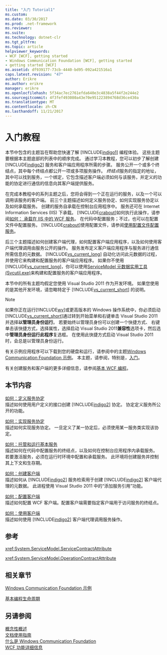 ```yaml
---
title: "入门 Tutorial1"
ms.custom: 
ms.date: 03/30/2017
ms.prod: .net-framework
ms.reviewer: 
ms.suite: 
ms.technology: dotnet-clr
ms.tgt_pltfrm: 
ms.topic: article
helpviewer_keywords:
- WCF [WCF], getting started
- Windows Communication Foundation [WCF], getting started
- getting started [WCF]
ms.assetid: df939177-73cb-4440-bd95-092a421516a1
caps.latest.revision: "47"
author: Erikre
ms.author: erikre
manager: erikre
ms.openlocfilehash: 5f34ac7ec2761efda640e3c4838a5f44f2e244e2
ms.sourcegitcommit: 4f3fef493080a43e70e951223894768d36ce430a
ms.translationtype: MT
ms.contentlocale: zh-CN
ms.lasthandoff: 11/21/2017
---
```

# <a name="getting-started-tutorial"></a>入门教程
本节中包含的主题旨在帮助您快速了解 [!INCLUDE[indigo1](../../../includes/indigo1-md.md)] 编程体验。 这些主题要根据本主题底部的列表中的顺序完成。 通过学习本教程，您可以初步了解创建 [!INCLUDE[indigo2](../../../includes/indigo2-md.md)] 服务和客户端应用程序所需的步骤。 服务公开一个或多个终结点，其中每个终结点都公开一项或多项服务操作。 *终结点*服务的指定的地址，其中可以找到服务，一个绑定，它包含描述客户端必须如何与该服务，并定义的功能的协定进行通信的信息向其客户端提供服务。  
  
 在完成本教程中的系列主题之后，您将会得到一个正在运行的服务，以及一个可以调用该服务的客户端。 前三个主题描述如何定义服务协定、如何实现服务协定以及如何承载服务。 创建的服务自承载在控制台应用程序中。 服务还可在 Internet Information Services (IIS) 下承载。 [!INCLUDE[crabout](../../../includes/crabout-md.md)]如何执行此操作，请参阅[如何： 承载在 IIS 中的 WCF 服务](../../../docs/framework/wcf/feature-details/how-to-host-a-wcf-service-in-iis.md)。 在代码中配置服务；不过，也可以在配置文件中配置服务。 [!INCLUDE[crabout](../../../includes/crabout-md.md)]使用配置文件，请参阅[使用配置文件配置服务](../../../docs/framework/wcf/configuring-services-using-configuration-files.md)。  
  
 后三个主题描述如何创建客户端代理，如何配置客户端应用程序，以及如何使用客户端代理调用由服务公开的操作。 服务发布定义客户端应用程序与服务进行通信所需信息的元数据。 [!INCLUDE[vs_current_long](../../../includes/vs-current-long-md.md)] 自动化访问此元数据的过程，并使用它来构建和配置服务的客户端应用程序。 如果你不使用[!INCLUDE[vs_current_long](../../../includes/vs-current-long-md.md)]，你可以使用[ServiceModel 元数据实用工具 (Svcutil.exe)](../../../docs/framework/wcf/servicemodel-metadata-utility-tool-svcutil-exe.md)来构建和配置服务的客户端应用程序。  
  
 本节中的所有主题均假定您使用 Visual Studio 2011 作为开发环境。 如果您使用的是其他开发环境，请忽略特定于 [!INCLUDE[vs_current_short](../../../includes/vs-current-short-md.md)] 的说明。  
  
> [!NOTE]
>  如果你正在运行[!INCLUDE[wv](../../../includes/wv-md.md)]或更高版本的 Windows 操作系统中，你必须启动[!INCLUDE[vs_current_short](../../../includes/vs-current-short-md.md)]通过转到开始菜单和右键单击 Visual Studio 2011 并选择**以管理员身份运行**。 若要始终以管理员身份可以创建一个快捷方式、 右键单击该快捷方式，选择属性，选择启动 Visual Studio 2011**兼容性**选项卡，然后选中**管理员身份运行此程序**复选框。 在使用此快捷方式启动 Visual Studio 2011 时，会总是以管理员身份运行。  
  
 有关示例应用程序可以下载到您的硬盘和运行，请参阅中的主题[Windows Communication Foundation 示例](http://msdn.microsoft.com/en-us/8ec9d192-5d81-4f64-bfd3-90c5e5858c91)。 本主题，请参阅，特别是，[入门](../../../docs/framework/wcf/samples/getting-started-sample.md)。  
  
 有关创建服务和客户端的更多详细信息，请参阅[基本 WCF 编程](../../../docs/framework/wcf/basic-wcf-programming.md)。  
  
## <a name="in-this-section"></a>本节内容  
 [如何：定义服务协定](../../../docs/framework/wcf/how-to-define-a-wcf-service-contract.md)  
 描述如何使用用户定义的接口创建 [!INCLUDE[indigo2](../../../includes/indigo2-md.md)] 协定。 协定定义服务所公开的功能。  
  
 [如何：实现服务协定](../../../docs/framework/wcf/how-to-implement-a-wcf-contract.md)  
 描述如何实现服务协定。 一旦定义了某一协定后，必须使用某一服务类实现该协定。  
  
 [如何：托管和运行基本服务](../../../docs/framework/wcf/how-to-host-and-run-a-basic-wcf-service.md)  
 描述如何在代码中配置服务的终结点，以及如何在控制台应用程序内承载服务。 若要激活服务，必须在运行时环境中配置和承载服务。 此环境将创建服务并控制其上下文和生存期。  
  
 [如何：创建客户端](../../../docs/framework/wcf/how-to-create-a-wcf-client.md)  
 描述如何从 [!INCLUDE[indigo2](../../../includes/indigo2-md.md)] 服务检索用于创建 [!INCLUDE[indigo2](../../../includes/indigo2-md.md)] 客户端代理的元数据。 此进程使用 Visual Studio 2011 中的“添加服务引用”功能。  
  
 [如何：配置客户端](../../../docs/framework/wcf/how-to-configure-a-basic-wcf-client.md)  
 描述如何配置 WCF 客户端。配置客户端需要指定客户端用于访问服务的终结点。  
  
 [如何：使用客户端](../../../docs/framework/wcf/how-to-use-a-wcf-client.md)  
 描述如何使用 [!INCLUDE[indigo2](../../../includes/indigo2-md.md)] 客户端代理调用服务操作。  
  
## <a name="reference"></a>参考  
 <xref:System.ServiceModel.ServiceContractAttribute>  
  
 <xref:System.ServiceModel.OperationContractAttribute>  
  
## <a name="related-sections"></a>相关章节  
 [Windows Communication Foundation 示例](http://msdn.microsoft.com/en-us/8ec9d192-5d81-4f64-bfd3-90c5e5858c91)  
  
 [基本编程生命周期](../../../docs/framework/wcf/basic-programming-lifecycle.md)  
  
## <a name="see-also"></a>另请参阅  
 [概念性概述](../../../docs/framework/wcf/conceptual-overview.md)  
 [文档使用指南](../../../docs/framework/wcf/guide-to-the-documentation.md)  
 [什么是 Windows Communication Foundation](../../../docs/framework/wcf/whats-wcf.md)  
 [WCF 功能详细信息](../../../docs/framework/wcf/feature-details/index.md)

